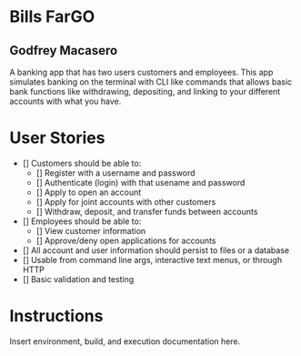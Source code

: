# Bills FarGO
## Godfrey Macasero
A banking app that has two users customers and employees. 
This app simulates banking on the terminal with CLI like commands that allows basic bank functions like withdrawing, depositing, and linking to your different accounts with what you have.

# User Stories
- [] Customers should be able to:
    - [] Register with a username and password
    - [] Authenticate (login) with that usename and password
    - [] Apply to open an account
    - [] Apply for joint accounts with other customers
    - [] Withdraw, deposit, and transfer funds between accounts
- [] Employees should be able to:
    - [] View customer information
    - [] Approve/deny open applications for accounts
- [] All account and user information should persist to files or a database
- [] Usable from command line args, interactive text menus, or through HTTP
- [] Basic validation and testing


# Instructions
Insert environment, build, and execution documentation here.